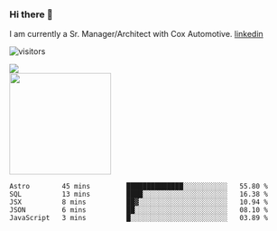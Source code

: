 ### Hi there 👋

I am currently a Sr. Manager/Architect with Cox Automotive. 
[linkedin](https://www.linkedin.com/in/jefflindholm)

<!--
**jefflindholm/jefflindholm** is a ✨ _special_ ✨ repository because its `README.md` (this file) appears on your GitHub profile.

Here are some ideas to get you started:

- 🔭 I’m currently working on ...
- 🌱 I’m currently learning ...
- 👯 I’m looking to collaborate on ...
- 🤔 I’m looking for help with ...
- 💬 Ask me about ...
- 📫 How to reach me: ...
- 😄 Pronouns: ...
- ⚡ Fun fact: ...
-->
![visitors](https://visitor-badge.glitch.me/badge?page_id=page.id)

<img align="center" src="https://github-readme-stats.vercel.app/api/top-langs/?username=jefflindholm&hide=java,html&title_color=ffffff&text_color=c9cacc&icon_color=2bbc8a&bg_color=1d1f21" />
<br/>
<img height="180em" src="https://github-readme-stats.vercel.app/api?username=jefflindholm&show_icons=true&hide_border=true&&count_private=true&include_all_commits=true" />

<!--START_SECTION:waka-->
```text
Astro        45 mins         ██████████████░░░░░░░░░░░   55.80 % 
SQL          13 mins         ████░░░░░░░░░░░░░░░░░░░░░   16.38 % 
JSX          8 mins          ██▓░░░░░░░░░░░░░░░░░░░░░░   10.94 % 
JSON         6 mins          ██░░░░░░░░░░░░░░░░░░░░░░░   08.10 % 
JavaScript   3 mins          █░░░░░░░░░░░░░░░░░░░░░░░░   03.89 % 
```
<!--END_SECTION:waka-->
